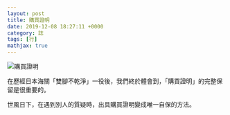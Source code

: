 ```yaml
---
layout: post
title: 購買證明
date: 2019-12-08 18:27:11 +0000
category: 誌
tags: [行]
mathjax: true
---
```


![購買證明](/blog/assets/images/2019/receipt.jpg "購買證明")<br />

<!--more-->

在歷經日本海關「雙腳不乾淨」一役後，我們終於體會到，「購買證明」的完整保留是很重要的。

世風日下，在遇到別人的質疑時，出具購買證明變成唯一自保的方法。
